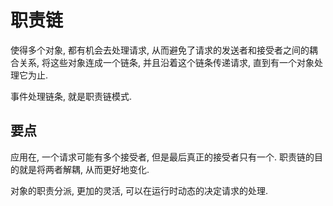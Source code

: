 # 职责链

使得多个对象, 都有机会去处理请求, 从而避免了请求的发送者和接受者之间的耦合关系, 将这些对象连成一个链条, 并且沿着这个链条传递请求, 直到有一个对象处理它为止.

事件处理链条, 就是职责链模式.

## 要点

应用在, 一个请求可能有多个接受者, 但是最后真正的接受者只有一个. 职责链的目的就是将两者解耦, 从而更好地变化.

对象的职责分派, 更加的灵活, 可以在运行时动态的决定请求的处理.